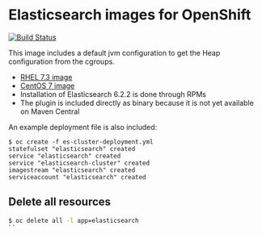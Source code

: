 # Elasticsearch images for OpenShift

[![Build Status](https://travis-ci.org/RHsyseng/docker-rhel-elasticsearch.svg?branch=master)](https://travis-ci.org/RHsyseng/docker-rhel-elasticsearch)

This image includes a default jvm configuration to get the Heap configuration from the cgroups.

 * [RHEL 7.3 image](./Dockerfile)
 * [CentOS 7 image](./Dockerfile.centos7)
 * Installation of Elasticsearch 6.2.2 is done through RPMs
 * The plugin is included directly as binary because it is not yet available on Maven Central

An example deployment file is also included:
```
$ oc create -f es-cluster-deployment.yml
statefulset "elasticsearch" created
service "elasticsearch" created
service "elasticsearch-cluster" created
imagestream "elasticsearch" created
serviceaccount "elasticsearch" created
```

## Delete all resources
```bash
$ oc delete all -l app=elasticsearch
``
